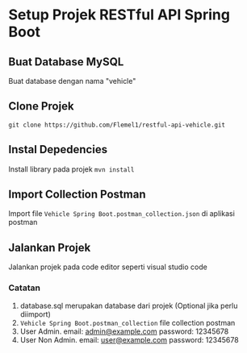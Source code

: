 # Setup Projek RESTful API Spring Boot

## Buat Database MySQL
Buat database dengan nama "vehicle"

## Clone Projek
``git clone https://github.com/Flemel1/restful-api-vehicle.git``

## Instal Depedencies
Install library pada projek ``mvn install``

## Import Collection Postman
Import file `Vehicle Spring Boot.postman_collection.json` di aplikasi postman

## Jalankan Projek
Jalankan projek pada code editor seperti visual studio code

### Catatan
1. database.sql merupakan database dari projek (Optional jika perlu diimport)
2. `Vehicle Spring Boot.postman_collection` file collection postman
3. User Admin. email: admin@example.com password: 12345678
4. User Non Admin. email: user@example.com password: 12345678